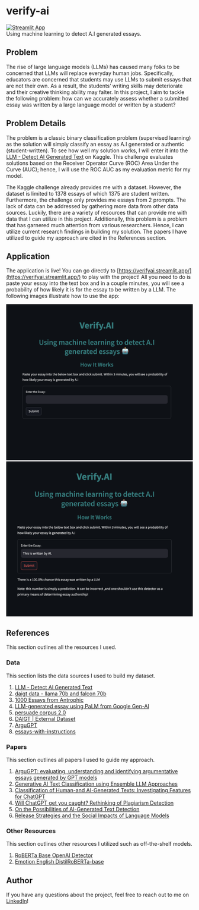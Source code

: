 # verify-ai
[![Streamlit App](https://static.streamlit.io/badges/streamlit_badge_black_white.svg)](https://verifyai.streamlit.app/)   
Using machine learning to detect A.I generated essays.

## Problem
The rise of large language models (LLMs) has caused many folks to be concerned that LLMs will replace everyday human jobs. Specifically, educators are concerned that students may use LLMs to submit essays that are not their own. As a result, the students’ writing skills may deteriorate and their creative thinking ability may falter. In this project, I aim to tackle the following problem: how can we accurately assess whether a submitted essay was written by a large language model or written by a student?

## Problem Details
The problem is a classic binary classification problem (supervised learning) as the solution will simply classify an essay as A.I generated or authentic (student-written). To see how well my solution works, I will enter it into the [LLM - Detect AI Generated Text](https://www.kaggle.com/competitions/llm-detect-ai-generated-text) on Kaggle. This challenge evaluates solutions based on the Receiver Operator Curve (ROC) Area Under the Curve (AUC); hence, I will use the ROC AUC as my evaluation metric for my model. 

The Kaggle challenge already provides me with a dataset. However, the dataset is limited to 1378 essays of which 1375 are student written. Furthermore, the challenge only provides me essays from 2 prompts. The lack of data can be addressed by gathering more data from other data sources. Luckily, there are a variety of resources that can provide me with data that I can utilize in this project. Additionally, this problem is a problem that has garnered much attention from various researchers. Hence, I can utilize current research findings in building my solution. The papers I have utilized to guide my approach are cited in the References section. 

## Application
The application is live! You can go directly to [https://verifyai.streamlit.app/](https://verifyai.streamlit.app/) to play with the project! All you need to do is paste your essay into the text box and in a couple minutes, you will see a probability of how likely it is for the essay to be written by a LLM. The following images illustrate how to use the app:

![alt-text-1](images/blank.png "title-1") ![alt-text-2](images/text.png "title-2")


## References
This section outlines all the resources I used.

### Data
This section lists the data sources I used to build my dataset.

1. [LLM - Detect AI Generated Text](https://www.kaggle.com/competitions/llm-detect-ai-generated-text)
2. [daigt data - llama 70b and falcon 70b](https://www.kaggle.com/datasets/nbroad/daigt-data-llama-70b-and-falcon180b?select=falcon_180b_v1.csv)
3. [1000 Essays from Antrophic](https://www.kaggle.com/datasets/darraghdog/hello-claude-1000-essays-from-anthropic)
4. [LLM-generated essay using PaLM from Google Gen-AI](https://www.kaggle.com/datasets/kingki19/llm-generated-essay-using-palm-from-google-gen-ai)
5. [persuade corpus 2.0](https://www.kaggle.com/datasets/nbroad/persaude-corpus-2/?select=persuade_2.0_human_scores_demo_id_github.csv)
6. [DAIGT | External Dataset](https://www.kaggle.com/datasets/alejopaullier/daigt-external-dataset)
7. [ArguGPT](https://www.kaggle.com/datasets/alejopaullier/argugpt?select=argugpt.csv)
8. [essays-with-instructions](https://huggingface.co/datasets/ChristophSchuhmann/essays-with-instructions)

### Papers
This section outlines all papers I used to guide my approach.

1. [ArguGPT: evaluating, understanding and identifying argumentative essays generated by GPT models](https://arxiv.org/abs/2304.07666)
2. [Generative AI Text Classification using Ensemble LLM Approaches](https://arxiv.org/pdf/2309.07755.pdf)
3. [Classification of Human-and AI-Generated Texts: Investigating Features for ChatGPT](https://arxiv.org/pdf/2308.05341.pdf)
4. [Will ChatGPT get you caught? Rethinking of Plagiarism Detection](https://arxiv.org/pdf/2302.04335.pdf)
5. [On the Possibilities of AI-Generated Text Detection](https://arxiv.org/abs/2304.04736)
6. [Release Strategies and the Social Impacts of Language Models](https://d4mucfpksywv.cloudfront.net/papers/GPT_2_Report.pdf)

### Other Resources
This section outlines other resources I utilized such as off-the-shelf models.

1. [RoBERTa Base OpenAI Detector](https://huggingface.co/roberta-base-openai-detector)
2. [Emotion English DistilRoBERTa-base](https://huggingface.co/j-hartmann/emotion-english-distilroberta-base)

## Author
If you have any questions about the project, feel free to reach out to me on [LinkedIn](https://www.linkedin.com/in/jinalshah2002/)!
